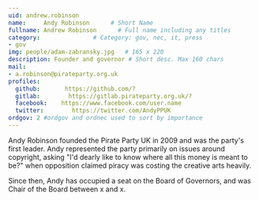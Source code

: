 ```yaml
---
uid: andrew.robinson
name:     Andy Robinson      # Short Name
fullname: Andrew Robinson      # Full name including any titles
category:               # Category: gov, nec, it, press
- gov
img: people/adam-zabransky.jpg   # 165 x 220
description: Founder and governor # Short desc. Max 160 chars
mail:
- a.robinson@pirateparty.org.uk
profiles:
  github:       https://github.com/?
  gitlab:        https://gitlab.pirateparty.org.uk/?
  facebook:    https://www.facebook.com/user.name
  twitter:        https://twitter.com/AndyPPUK
ordgov: 2 #ordgov and ordnec used to sort by importance
---
```


Andy Robinson founded the Pirate Party UK in 2009 and was the party's first leader. Andy represented the party primarily on issues around copyright, asking "I'd dearly like to know where all this money is meant to be?" when opposition claimed piracy was costing the creative arts heavily.

Since then, Andy has occupied a seat on the Board of Governors, and was Chair of the Board between x and x.